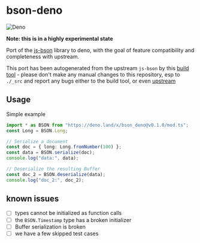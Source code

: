 # bson-deno

![Deno](https://github.com/thekorn/bson-deno/actions/workflows/deno.yml/badge.svg)

**Note: this is in a highly experimental state**

Port of the [js-bson](https://github.com/mongodb/js-bson.git) library to deno,
with the goal of feature compatibility and completeness with upstream.

This port has been autogenerated from the upstream `js-bson` by this
[build tool](https://github.com/thekorn/deno-build-mongodb-native) - please
don't make any manual changes to this repository, esp to `./_src` and report any
bugs either to the build tool, or even
[upstream](https://github.com/mongodb/js-bson)

## Usage

Simple example

```typescript
import * as BSON from "https://deno.land/x/bson_deno@v0.1.0/mod.ts";
const Long = BSON.Long;

// Serialize a document
const doc = { long: Long.fromNumber(100) };
const data = BSON.serialize(doc);
console.log("data:", data);

// Deserialize the resulting Buffer
const doc_2 = BSON.deserialize(data);
console.log("doc_2:", doc_2);
```

## known issues

- [ ] types cannot be initialized as function calls
- [ ] the `BSON.Timestamp` type has a broken initializer
- [ ] Buffer serialization is broken
- [ ] we have a few skipped test cases
